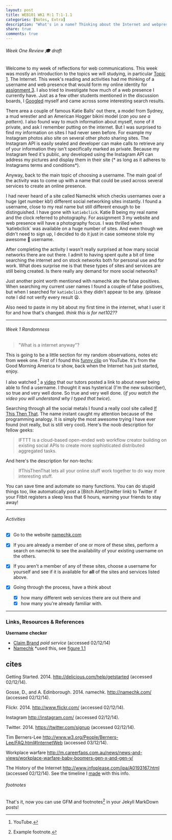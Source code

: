 ```yaml
---
layout: post
title: WEB101 WK1 M:1 T:1-1.1
categories: [Notes, Extra]
description: "What's in a name? Thinking about the Internet and webpresence."
share: true
comments: true
---
```

###### Week One Review 🎓 *draft*

Welcome to my week of reflections for web communications. This week was mostly an introduction to the topics we will studying, in particular [Topic 1](uni/web101/web101-md1-t1/). The Internet. 
This week's reading and activities had me thinking of a username and web presence that would form my online identity for [assignment 3](uni/web101/a3). I also tried to investigate how much of a web presence I currently have. Just as a few other students mentioned in the discussion boards, I [Googled](http://google.com) myself and came across some interesting search results. 

There area a couple of famous Katie Balls' out there, a model from Sydney, a mud wrestler and an American Hogger bikini model (*can you see a pattern*). I also found way to much information about myself, none of it private, and ask I remember putting on the internet. But I was surprised to find my information on sites I had never seen before. For example my Instagram photos also site on several other photo sharing sites. The Instagram API is easily sealed and developer can make calls to retrieve any of your information they isn't specifically marked as private. Because my Instagram feed it's public, any developed using the Instagram API can address my pictures and display them in their site (* as long as it adheres to Instagrams terms and conditions*).

Anyway, back to the main topic of choosing a username. The main goal of the activity was to come up with a name that could be used across several services to create an online presence.

I had never heard of a site called Namechk which checks usernames over a huge (get number kb!) different social networking sites instantly. I found a username, close to my real name but still different enough to be distinguished. I have gone with `katiebclick`. Katie B being my real name and the clock referred to photography. For assignment 3 my website and web presence will have a photography focus. I was thrilled when ‘katiebclick` was available on a huge number of sites. And even though we didn't need to sign up, I decided to do it just in case someone stole my awesome 🙆 username.

After completing the activity I wasn't really surprised at how many social networks there are out there. I admit to having spent quite a bit of time searching the internet and on stock networks both for personal use and for work. What does surprise me is that these types of sites and services are still being created. Is there really any demand for more social networks? 

Just another point worth mentioned with namechk ate the false positives. When searching my current user names I found a couple of false positives, but when I searched for `katiebclick` they didn't appear to be any. (please note I did not verify every result 😫.

Also need to paste in my bit about my first time in the internet, what I user it for and how that's changed. *think this is for net102??*
*********


###### Week 1 Randomness

>"What is a internet anyway"?

This is going to be a little section for my random observations, notes etc from week one. 
First of I found this [funny clip](http://youtu.be/JUs7iG1mNjI) on YouTube. It's from the Good Morning America tv show, back when the Internet has just started, enjoy. 

I also watched [^2]  a [video](http://youtu.be/o605DTjj7HU) that our tutors posted a link to about never being able to find a username. I thought it was hysterical (I'm the new subscriber), so true and very well done. So true and very well done. (*if you watch the video you will understand why I typed that twice*).

Searching through all the social metals I found a really cool site called [If This Then That](http://ifttt.com). The name instant caught my attention because of the programming analogy. It is simply the most awesome trying I have ever found (not really, but is still very cool).
Here's the noob description for fellow geeks:

>IFTTT is a cloud-based open-ended web workflow creator building on existing social APIs to create more sophisticated distributed aggregated tasks.

And here's the description for non-techs:

>IfThisThenThat lets all your online stuff work together to do way more interesting stuff.

You can save time and automate so many functions. You can do stupid things too, like automatically post a [Bitch Alert](twitter link) to Twitter if your Fitbit registers a sleep less that 6 hours, warning your friends to stay away!

---

###### Activities

- [x] Go to the website [namechk.com](http://namechk.com)
- [x] If you are already a member of one or more of these sites, perform a search on namechk to see the availability of your existing username on the others.
- [x] If you aren't a member of any of these sites, choose a username for yourself and see if it is available for **all** of the sites and services listed above.


- [x] Going through the process, have a think about
  - [x] how many different web services there are out there and
  - [x] how many you're already familiar with. 

---

### Links, Resources & References

**Username checker**
- [Claim Brand](http://www.claimbrand.com/) *paid service* (accessed 02/12/14)
- [Namechk](http://namechk.com) *used this, see [figure 1.1](/uni/images/namechk-ss.png)


## cites

Getting Started. 2014. http://delicious.com/help/getstarted (accessed 02/12/14).

Gosse, D., and A. Edinborough. 2014. namechk. http://namechk.com/ (accessed 02/12/14).

Flickr. 2014. http://www.flickr.com/ (accessed 02/12/14).

Instagram http://instagram.com/ (accessed 02/12/14).

Twitter. 2014. https://twitter.com/signup (accessed 02/12/14). 

Tim Berners-Lee http://www.w3.org/People/Berners-Lee/FAQ.html#InternetWeb (accessed 03/12/14).

Workplace warfare http://m.careerfaqs.com.au/news/news-and-views/workplace-warfare-baby-boomers-gen-x-and-gen-y/

The History of the Internet http://www.infoplease.com/ipa/A0193167.html (accessed 02/12/14). See the timeline I [made](/uni/extras/timeline) with this info.


###### footnotes
That's it, now you can use GFM and footnotes[^1] in your Jekyll MarkDown posts!

[^2]: YouTube.
[^1]: Example footnote.
